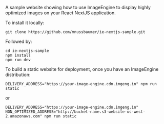 A sample website showing how to use ImageEngine to display highly optimized images on your React NextJS application.

To install it locally:

`git clone https://github.com/mnussbaumer/ie-nextjs-sample.git`

Followed by:

```
cd ie-nextjs-sample
npm install
npm run dev
```


To build a static website for deployment, once you have an ImageEngine distribution:

`DELIVERY_ADDRESS="https://your-image-engine.cdn.imgeng.in" npm run static`

or

`DELIVERY_ADDRESS="https://your-image-engine.cdn.imgeng.in" NON_OPTIMIZED_ADDRESS="http://bucket-name.s3-website-us-west-2.amazonaws.com" npm run static`


